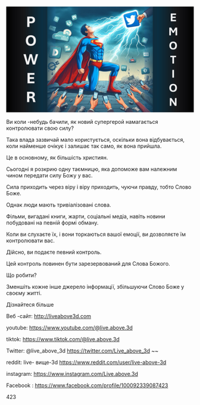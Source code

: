 ![Video cover image](../cover.jpg "cover photo")

Ви коли -небудь бачили, як новий супергерой намагається контролювати свою силу?

Така влада зазвичай мало користується, оскільки вона відбувається, коли найменше очікує і залишає так само, як вона прийшла.

Це в основному, як більшість християн.

Сьогодні я розкрию одну таємницю, яка допоможе вам належним чином передати силу Божу у вас.

Сила приходить через віру і віру приходить, чуючи правду, тобто Слово Боже.

Однак люди мають тривіалізовані слова.

Фільми, вигадані книги, жарти, соціальні медіа, навіть новини побудовані на певній формі обману.

Коли ви слухаєте їх, і вони торкаються вашої емоції, ви дозволяєте їм контролювати вас.

Дійсно, ви подаєте певний контроль.

Цей контроль повинен бути зарезервований для Слова Божого.

Що робити?

Зменшіть кожне інше джерело інформації, збільшуючи Слово Боже у своєму житті.

Дізнайтеся більше

Веб -сайт: http://liveabove3d.com

youtube: https://www.youtube.com/@live.above.3d

tiktok: https://www.tiktok.com/@live.above.3d

Twitter: @live_above_3d https://twitter.com/Live_above_3d ~~

reddit: live- вище-3d https://www.reddit.com/user/live-above-3d

instagram: https://www.instagram.com/Live.above.3d

Facebook : https://www.facebook.com/profile/100092339087423

423